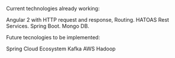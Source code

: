 Current technologies already working:

Angular 2 with HTTP request and response, Routing.
HATOAS Rest Services.
Spring Boot.
Mongo DB.

Future tecnologies to be implemented:

Spring Cloud Ecosystem
Kafka
AWS
Hadoop
